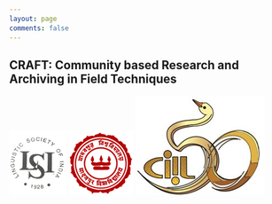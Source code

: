 ```yaml
---
layout: page
comments: false
---
```

## CRAFT: Community based Research and Archiving in Field Techniques

![Linguistic Society of India](/assets/images/LSI_logo.png)
![Jadavpur University](/assets/images/JU_logo.png)
![Central Institute of Indian Languages](/assets/images/ciil.png)




